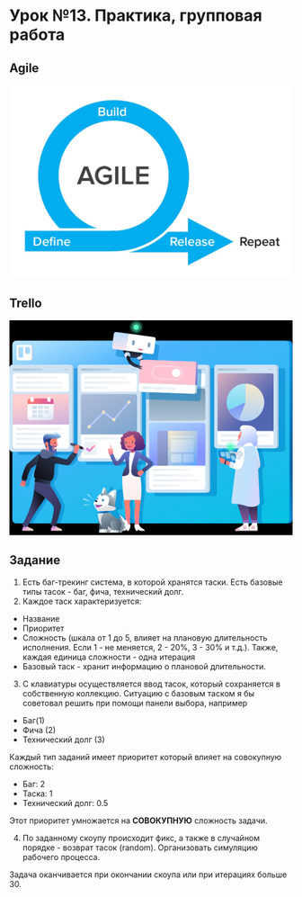# Урок №13. Практика, групповая работа

## Agile

![Agile](/Module-2/images/agile.png)

## Trello

![Trello](/Module-2/images/trello.png)

## Задание

1. Есть баг-трекинг система, в которой хранятся таски. Есть базовые типы тасок - баг, фича, технический долг.
2. Каждое таск характeризуется:

* Название
* Приоритет
* Сложность (шкала от 1 до 5, влияет на плановую длительность исполнения. 
Если 1 - не меняется, 2 - 20%, 3 - 30% и т.д.). Также, каждая единица сложности - одна итерация
* Базовый таск - хранит информацию о плановой длительности. 

3. С клавиатуры осуществляется ввод тасок, который сохраняется в собственную коллекцию. 
Ситуацию с базовым таском я бы советовал решить при помощи панели выбора, например

- Баг(1)
- Фича (2)
- Технический долг (3)

Каждый тип заданий имеет приоритет который влияет на совокупную сложность:

- Баг: 2
- Таска: 1
- Технический долг: 0.5

Этот приоритет умножается на **СОВОКУПНУЮ** сложность задачи.


4. По заданному скоупу происходит фикс, а также в случайном порядке - возврат тасок (random). 
Организовать симуляцию рабочего процесса. 

Задача оканчивается при окончании скоупа или при итерациях больше 30.
